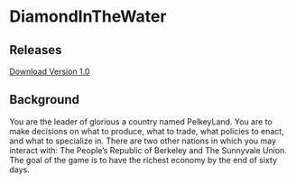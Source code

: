 # DiamondInTheWater
<h2><b>Releases</b></h2>

<a href="https://github.com/Gertyerteg/DiamondInTheWater/raw/master/Release.zip">Download Version 1.0</a>

<h2><b>Background</b></h2>

You are the leader of glorious a country named PelkeyLand. You are to make decisions on what to produce, what to trade, what policies to enact, and what to specialize in. There are two other nations in which you may interact with: The People’s Republic of Berkeley and The Sunnyvale Union. The goal of the game is to have the richest economy by the end of sixty days.

